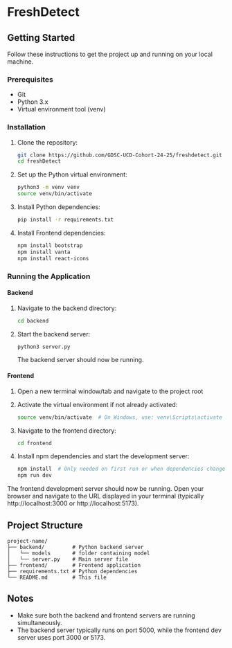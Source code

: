 # FreshDetect

## Getting Started

Follow these instructions to get the project up and running on your local machine.

### Prerequisites

- Git
- Python 3.x
- Virtual environment tool (venv)

### Installation

1. Clone the repository:
   ```bash
   git clone https://github.com/GDSC-UCD-Cohort-24-25/freshdetect.git
   cd freshDetect
   ```

2. Set up the Python virtual environment:
   ```bash
   python3 -m venv venv
   source venv/bin/activate
   ```

3. Install Python dependencies:
   ```bash
   pip install -r requirements.txt
   ```

4. Install Frontend dependencies:
   ```bash
   npm install bootstrap
   npm install vanta
   npm install react-icons
   ```

### Running the Application

#### Backend

1. Navigate to the backend directory:
   ```bash
   cd backend
   ```

2. Start the backend server:
   ```bash
   python3 server.py
   ```
   The backend server should now be running.

#### Frontend

1. Open a new terminal window/tab and navigate to the project root
2. Activate the virtual environment if not already activated:
   ```bash
   source venv/bin/activate  # On Windows, use: venv\Scripts\activate
   ```

3. Navigate to the frontend directory:
   ```bash
   cd frontend
   ```

4. Install npm dependencies and start the development server:
   ```bash
   npm install  # Only needed on first run or when dependencies change
   npm run dev
   ```

The frontend development server should now be running. Open your browser and navigate to the URL displayed in your terminal (typically http://localhost:3000 or http://localhost:5173).

## Project Structure

```
project-name/
├── backend/         # Python backend server
│   └── models       # folder containing model
│   └── server.py    # Main server file
├── frontend/        # Frontend application
├── requirements.txt # Python dependencies
└── README.md        # This file
```

## Notes

- Make sure both the backend and frontend servers are running simultaneously.
- The backend server typically runs on port 5000, while the frontend dev server uses port 3000 or 5173.
